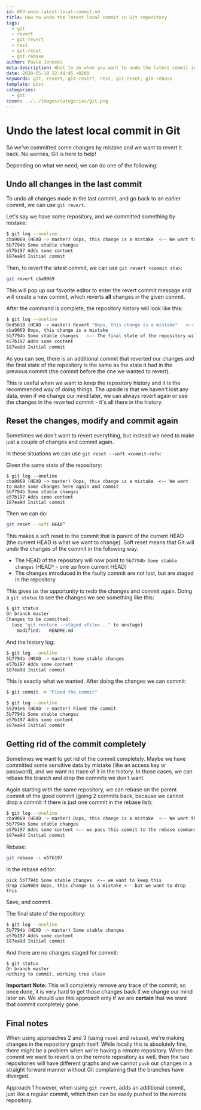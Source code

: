 ```yaml
---
id: 003-undo-latest-local-commit.md
title: How to undo the latest local commit in Git repository
tags:
  - git
  - revert
  - git-revert
  - rest
  - git-reset
  - git-rebase
author: Pavle Jonoski
meta-description: What to do when you want to undo the latest commit in your repository? You have multiple options...
date: 2020-05-19 22:44:45 +0200
keywords: git, revert, git-revert, rest, git-reset, git-rebase
template: post
categories:
  - git
cover: ../../images/categories/git.png
---
```


# Undo the latest local commit in Git

So we've committed some changes by mistake and we want to revert it back. No worries, Git is here to help!

Depending on what we need, we can do one of the following:

## Undo all changes in the last commit

To undo all changes made in the last commit, and go back to an earlier commit, we
can use `git revert`.

Let's say we have some repository, and we committed something by mistake:

```bash
$ git log --oneline 
cba9069 (HEAD -> master) Oops, this change is a mistake  <-- We want to revert this commit
5b7794b Some stable changes
e57b197 Adds some content
187ea9d Initial commit

```

Then, to revert the latest commit, we can use `git revert <commit sha>`:

```bash
git revert cba9069
```

This will pop up our favorite editor to enter the revert commit message and will create
a new commit, which reverts **all** changes in the given commit.

After the command is complete, the repository history will look like this:

```bash
$ git log --oneline 
0ed5618 (HEAD -> master) Revert "Oops, this change is a mistake"   <-- this reverts all changes from cba9069
cba9069 Oops, this change is a mistake
5b7794b Some stable changes   <-- The final state of the repository will be the same as in this commit
e57b197 Adds some content
187ea9d Initial commit
```

As you can see, there is an additional commit that reverted our changes and the final state of the repository is
the same as the state it had in the previous commit (the commit before the one we wanted to revert).

This is useful when we want to keep the repository history and it is the recommended way of doing things. The upside
is that we haven't lost any data, even if we change our mind later, we can always revert again or see the changes in the
reverted commit - it's all there in the history.

## Reset the changes, modify and commit again

Sometimes we don't want to revert everything, but instead we need to make just a couple of changes and commit again.

In these situations we can use `git reset --soft <commit-ref>`:

Given the same state of the repository:

```
$ git log --oneline 
cba9069 (HEAD -> master) Oops, this change is a mistake  <-- We want to make some changes here again and commit
5b7794b Some stable changes
e57b197 Adds some content
187ea9d Initial commit

```

Then we can do:

```bash
git reset --soft HEAD^
```

This makes a soft reset to the commit that is parent of the current HEAD (the current HEAD is what we want to change).
Soft reset means that Git will undo the changes of the commit in the following way:

 * The HEAD of the repository will now point to `5b7794b Some stable changes` (HEAD^ - one up from current HEAD)
 * The changes introduced in the faulty commit are not lost, but are staged in the repository

This gives us the opportunity to redo the changes and commit again.
Doing a `git status` to see the changes we see something like this:

```bash
$ git status 
On branch master
Changes to be committed:
  (use "git restore --staged <file>..." to unstage)
	modified:   README.md

```

And the history log:
```bash
$ git log --oneline 
5b7794b (HEAD -> master) Some stable changes
e57b197 Adds some content
187ea9d Initial commit

```

This is exactly what we wanted. After doing the changes we can commit:

```bash
$ git commit -m "Fixed the commit"

$ git log --oneline
55293e6 (HEAD -> master) Fixed the commit
5b7794b Some stable changes
e57b197 Adds some content
187ea9d Initial commit

```

## Getting rid of the commit completely

Sometimes we want to get rid of the commit completely. Maybe we have committed some sensitive data by mistake (like 
an access key or password), and we want no trace of it in the history. In those cases, we can rebase the branch and 
drop the commits we don't want.

Again starting with the same repository, we can rebase on the parent commit of the good commit (going 2 commits back, 
because we cannot drop a commit if there is just one commit in the rebase list):

```bash
$ git log --oneline 
cba9069 (HEAD -> master) Oops, this change is a mistake  <-- We want this gone
5b7794b Some stable changes
e57b197 Adds some content <-- we pass this commit to the rebase command, so we have 2 commits in the list
187ea9d Initial commit

```

Rebase:
```bash
git rebase -i e57b197
```

In the rebase editor:

```
pick 5b7794b Some stable changes  <-- we want to keep this
drop cba9069 Oops, this change is a mistake <-- but we want to drop this
```

Save, and commit.

The final state of the repository:

```bash
$ git log --oneline 
5b7794b (HEAD -> master) Some stable changes
e57b197 Adds some content
187ea9d Initial commit
```

And there are no changes staged for commit:

```
$ git status 
On branch master
nothing to commit, working tree clean
```

**Important Note:** This will completely remove any trace of the commit, so once done, it is very hard to get 
those changes back if we change our mind later on. We should use this approach only if we are **certain** that we
want that commit completely gone.

## Final notes

When using approaches 2 and 3 (using `reset` and `rebase`), we're making changes in the repository graph itself. While
locally this is absolutely fine, there might be a problem when we're having a remote repository.
When the commit we want to revert is on the remote repository as well, then the two repositories will have different
graphs and we cannot `push` our changes in a straight forward manner without Git complaining that the branches 
have diverged.

Approach 1 however, when using `git revert`, adds an additional commit, just like a regular commit, which then can
be easily pushed to the remote repository.
